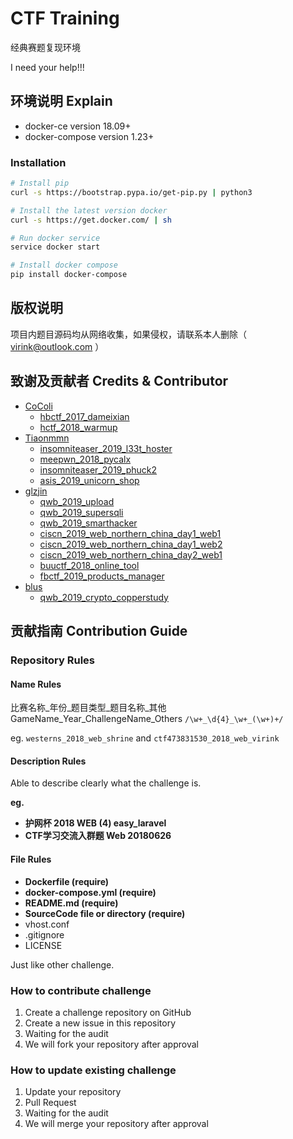 # CTF Training

经典赛题复现环境

I need your help!!!

## 环境说明 Explain

- docker-ce version 18.09+
- docker-compose version 1.23+

### Installation

```bash
# Install pip
curl -s https://bootstrap.pypa.io/get-pip.py | python3

# Install the latest version docker
curl -s https://get.docker.com/ | sh

# Run docker service
service docker start

# Install docker compose
pip install docker-compose
```

## 版权说明

项目内题目源码均从网络收集，如果侵权，请联系本人删除（ virink@outlook.com ）

## 致谢及贡献者 Credits & Contributor

- [CoColi](https://github.com/CoColizdf)
    + [hbctf_2017_dameixian](https://github.com/CTFTraining/hbctf_2017_dameixian)
    + [hctf_2018_warmup](https://github.com/CTFTraining/hctf_2018_warmup)
- [Tiaonmmn](https://github.com/Tiaonmmn)
    + [insomniteaser_2019_l33t_hoster](https://github.com/Tiaonmmn/insomniteaser_2019_l33t_hoster)
    + [meepwn_2018_pycalx](https://github.com/Tiaonmmn/meepwn_2018_pycalx)
    + [insomniteaser_2019_phuck2](https://github.com/Tiaonmmn/insomniteaser_2019_phuck2)
    + [asis_2019_unicorn_shop](https://github.com/Tiaonmmn/asis_2019_unicorn_shop)
- [glzjin](https://github.com/glzjin)
    + [qwb_2019_upload](https://github.com/glzjin/qwb_2019_upload)
    + [qwb_2019_supersqli](https://github.com/glzjin/qwb_2019_supersqli)
    + [qwb_2019_smarthacker](https://github.com/glzjin/qwb_2019_smarthacker)
    + [ciscn_2019_web_northern_china_day1_web1](https://github.com/glzjin/CISCN_2019_northern_China_day1_web1)
    + [ciscn_2019_web_northern_china_day1_web2](https://github.com/glzjin/CISCN_2019_northern_China_day1_web2)
    + [ciscn_2019_web_northern_china_day2_web1](https://github.com/glzjin/CISCN_2019_northern_China_day2_web1)
    + [buuctf_2018_online_tool](https://github.com/glzjin/buuctf_2018_online_tool)
    + [fbctf_2019_products_manager](https://github.com/glzjin/fbctf_2019_products_manager)
- [blus](https://github.com/851579181)
    + [qwb_2019_crypto_copperstudy](https://github.com/851579181/qwb_2019_crypto_copperstudy)



## 贡献指南 Contribution Guide

### Repository Rules

#### Name Rules

比赛名称_年份_题目类型_题目名称_其他 GameName_Year_ChallengeName_Others `/\w+_\d{4}_\w+_(\w+)+/`

eg. `westerns_2018_web_shrine` and `ctf473831530_2018_web_virink`

#### Description Rules

Able to describe clearly what the challenge is.

**eg.**

- **护网杯 2018 WEB (4) easy_laravel**
- **CTF学习交流入群题 Web 20180626**

#### File Rules

- **Dockerfile (require)**
- **docker-compose.yml (require)**
- **README.md (require)**
- **SourceCode file or directory (require)**
- vhost.conf
- .gitignore
- LICENSE

Just like other challenge.

### How to contribute challenge

1. Create a challenge repository on GitHub
2. Create a new issue in this repository
3. Waiting for the audit
4. We will fork your repository after approval

### How to update existing challenge

1. Update your repository
2. Pull Request
3. Waiting for the audit
4. We will merge your repository after approval
